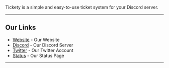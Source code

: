 

Tickety is a simple and easy-to-use ticket system for your Discord server.

<hr>

<h2>Our Links</h2>
<ul>
  <li><a href="https://ticketybot.xyz/">Website</a> - Our Website</li>
  <li><a href="https://discord.gg/zwkBAQhQ8b">Discord</a> - Our Discord Server</li>
  <li><a href="https://twitter.com/TicketyBot_">Twitter</a> - Our Twitter Account</li>
  <li><a href="https://ticketybot.instatus.com//">Status</a> - Our Status Page</li>
</ul>

<hr>
